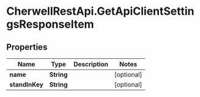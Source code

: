 # CherwellRestApi.GetApiClientSettingsResponseItem

## Properties
Name | Type | Description | Notes
------------ | ------------- | ------------- | -------------
**name** | **String** |  | [optional] 
**standInKey** | **String** |  | [optional] 


